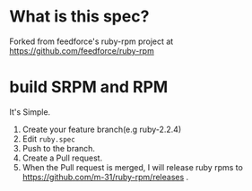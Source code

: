 # What is this spec?

Forked from feedforce's ruby-rpm project at https://github.com/feedforce/ruby-rpm

# build SRPM and RPM

It's Simple.

1. Create your feature branch(e.g ruby-2.2.4)
2. Edit `ruby.spec`
3. Push to the branch.
4. Create a Pull request.
5. When the Pull request is merged, I will release ruby rpms to https://github.com/m-31/ruby-rpm/releases .

